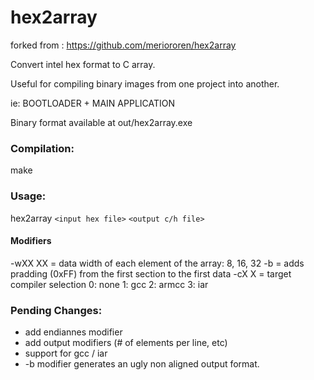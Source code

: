 # hex2array
forked from : https://github.com/meriororen/hex2array

Convert intel hex format to C array.

Useful for compiling binary images from one project into another. 

ie: BOOTLOADER + MAIN APPLICATION

Binary format available at out/hex2array.exe

### Compilation:

make

### Usage:

hex2array `<input hex file>` `<output c/h file>` <modifiers>

#### Modifiers
-wXX XX = data width of each element of the array: 8, 16, 32
-b      = adds pradding (0xFF) from the first section to the first data
-cX  X  = target compiler selection 0: none
                                    1: gcc
									2: armcc 
									3: iar
									
### Pending Changes:
- add endiannes modifier
- add output modifiers (# of elements per line, etc)
- support for gcc / iar
- -b modifier generates an ugly non aligned output format. 